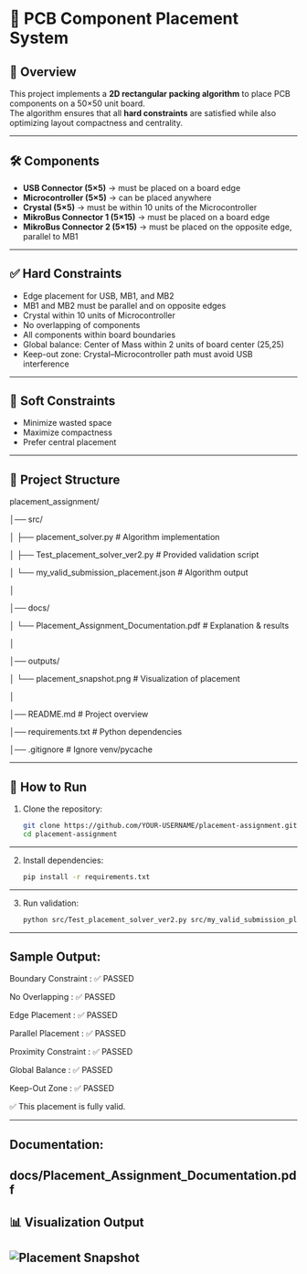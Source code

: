 # 📐 PCB Component Placement System

## 📌 Overview
This project implements a **2D rectangular packing algorithm** to place PCB components on a 50×50 unit board.  
The algorithm ensures that all **hard constraints** are satisfied while also optimizing layout compactness and centrality.

---

## 🛠 Components
- **USB Connector (5×5)** → must be placed on a board edge  
- **Microcontroller (5×5)** → can be placed anywhere  
- **Crystal (5×5)** → must be within 10 units of the Microcontroller  
- **MikroBus Connector 1 (5×15)** → must be placed on a board edge  
- **MikroBus Connector 2 (5×15)** → must be placed on the opposite edge, parallel to MB1  

---

## ✅ Hard Constraints
- Edge placement for USB, MB1, and MB2  
- MB1 and MB2 must be parallel and on opposite edges  
- Crystal within 10 units of Microcontroller  
- No overlapping of components  
- All components within board boundaries  
- Global balance: Center of Mass within 2 units of board center (25,25)  
- Keep-out zone: Crystal–Microcontroller path must avoid USB interference  

---

## 🎯 Soft Constraints
- Minimize wasted space  
- Maximize compactness  
- Prefer central placement  

---

## 📂 Project Structure
placement_assignment/

│── src/

│ ├── placement_solver.py # Algorithm implementation

│ ├── Test_placement_solver_ver2.py # Provided validation script

│ └── my_valid_submission_placement.json # Algorithm output

│

│── docs/

│ └── Placement_Assignment_Documentation.pdf # Explanation & results

│

│── outputs/

│ └── placement_snapshot.png # Visualization of placement

│

│── README.md # Project overview

│── requirements.txt # Python dependencies

│── .gitignore # Ignore venv/pycache


---

## 🚀 How to Run
1. Clone the repository:
   ```bash
   git clone https://github.com/YOUR-USERNAME/placement-assignment.git
   cd placement-assignment
---
2. Install dependencies:
   ```bash
   pip install -r requirements.txt
---
3. Run validation:
   ```bash
   python src/Test_placement_solver_ver2.py src/my_valid_submission_placement.json

---
## Sample Output:

Boundary Constraint   : ✅ PASSED

No Overlapping        : ✅ PASSED

Edge Placement        : ✅ PASSED

Parallel Placement    : ✅ PASSED

Proximity Constraint  : ✅ PASSED

Global Balance        : ✅ PASSED

Keep-Out Zone         : ✅ PASSED

✅ This placement is fully valid.


---
## Documentation:

 docs/Placement_Assignment_Documentation.pdf
---

## 📊 Visualization Output

  
![Placement Snapshot](outputs/placement_snapshot.png.png)
---
